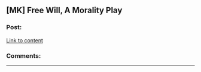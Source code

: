 ## [MK] Free Will, A Morality Play

### Post:

[Link to content](http://torekp.weebly.com/free-will-a-morality-play.html)

### Comments:

---

